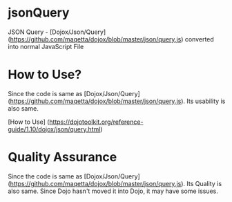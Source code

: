 # jsonQuery

JSON Query - [Dojox/Json/Query] (https://github.com/maqetta/dojox/blob/master/json/query.js) converted into normal JavaScript File 

# How to Use?
Since the code is same as [Dojox/Json/Query] (https://github.com/maqetta/dojox/blob/master/json/query.js). Its usability is also same.

[How to Use] (https://dojotoolkit.org/reference-guide/1.10/dojox/json/query.html)

# Quality Assurance
Since the code is same as [Dojox/Json/Query] (https://github.com/maqetta/dojox/blob/master/json/query.js). Its Quality is also same. Since Dojo hasn't moved it into Dojo, it may have some issues.
